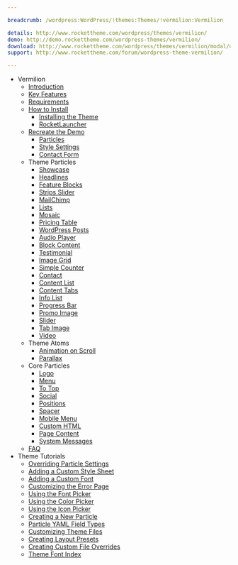 ```yaml
---

breadcrumb: /wordpress:WordPress/!themes:Themes/!vermilion:Vermilion

details: http://www.rockettheme.com/wordpress/themes/vermilion/
demo: http://demo.rockettheme.com/wordpress-themes/vermilion/
download: http://www.rockettheme.com/wordpress/themes/vermilion/modal/downloads
support: http://www.rockettheme.com/forum/wordpress-theme-vermilion/

---
```


* Vermilion
    * [Introduction]()
    * [Key Features](INDEX.md#key-features)
    * [Requirements](INDEX.md#requirements)
    * [How to Install](../../start/themes.md#how-to-install)
        * [Installing the Theme](http://docs.gantry.org/gantry5/basics/installation#installing-a-gantry-theme)
        * [RocketLauncher](../../start/rocketlauncher.md)
    * [Recreate the Demo](demo.md)
        * [Particles](demo.md#particles)
        * [Style Settings](demo_settings.md)
        * [Contact Form](../../start/contact.md)
    * Theme Particles
        - [Showcase](particle_showcase.md)
        - [Headlines](particle_headlines.md)
        - [Feature Blocks](particle_featureblocks.md)
        - [Strips Slider](particle_stripsslider.md)
        - [MailChimp](particle_mailchimp.md)
        - [Lists](particle_lists.md)
        - [Mosaic](particle_mosaic.md)
        - [Pricing Table](particle_pricing.md)
        - [WordPress Posts](particle_wordpress.md)
        - [Audio Player](particle_audio.md)
        - [Block Content](particle_block.md)
        - [Testimonial](particle_testimonial.md)
        - [Image Grid](particle_image.md)
        - [Simple Counter](particle_simplecounter.md)
        - [Contact](particle_contact.md)
        - [Content List](particle_contentlist.md)
        - [Content Tabs](particle_contenttabs.md)
        - [Info List](particle_info.md)
        - [Progress Bar](particle_progressbar.md)
        - [Promo Image](particle_promoimage.md)
        - [Slider](particle_slider.md)
        - [Tab Image](particle_tabimage.md)
        - [Video](particle_video.md)
    - Theme Atoms
        * [Animation on Scroll](atom_aos.md)
        * [Parallax](atom_parallax.md)
    * Core Particles 
        - [Logo](http://docs.gantry.org/gantry5/particles/logo)
        - [Menu](http://docs.gantry.org/gantry5/particles/menu-control)
        - [To Top](http://docs.gantry.org/gantry5/particles/to-top)
        - [Social](http://docs.gantry.org/gantry5/particles/social)
        - [Positions](http://docs.gantry.org/gantry5/particles/position)
        - [Spacer](http://docs.gantry.org/gantry5/particles/spacer)
        - [Mobile Menu](http://docs.gantry.org/gantry5/particles/mobile-menu)
        - [Custom HTML](http://docs.gantry.org/gantry5/particles/custom-html)
        - [Page Content](http://docs.gantry.org/gantry5/particles/page-content)
        - [System Messages](http://docs.gantry.org/gantry5/particles/system-messages)
    * [FAQ](faq.md)
* Theme Tutorials
    - [Overriding Particle Settings](http://docs.gantry.org/gantry5/tutorials/overriding-particle-settings)
    - [Adding a Custom Style Sheet](http://docs.gantry.org/gantry5/tutorials/adding-a-custom-style-sheet)
    - [Adding a Custom Font](http://docs.gantry.org/gantry5/tutorials/fonts)
    - [Customizing the Error Page](http://docs.gantry.org/gantry5/tutorials/customize-the-error-page)
    - [Using the Font Picker](http://docs.gantry.org/gantry5/tutorials/using-the-font-picker)
    - [Using the Color Picker](http://docs.gantry.org/gantry5/tutorials/using-the-color-picker)
    - [Using the Icon Picker](http://docs.gantry.org/gantry5/tutorials/using-the-icon-picker)
    - [Creating a New Particle](http://docs.gantry.org/gantry5/advanced/creating-a-new-particle)
    - [Particle YAML Field Types](http://docs.gantry.org/gantry5/advanced/particle-yaml-field-types)
    - [Customizing Theme Files](http://docs.gantry.org/gantry5/advanced/customizing-theme-files)
    - [Creating Layout Presets](http://docs.gantry.org/gantry5/advanced/creating-layout-presets)
    - [Creating Custom File Overrides](http://docs.gantry.org/gantry5/advanced/file-overrides)
    - [Theme Font Index](../../../technical_tips/general/font_index.md)